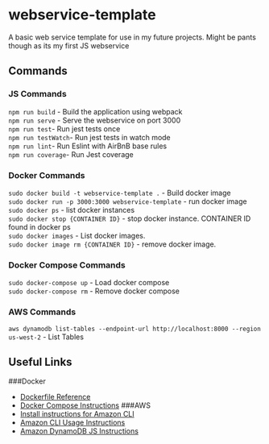 # webservice-template
A basic web service template for use in my future projects. Might be pants though as its my first JS webservice

## Commands
### JS Commands
`npm run build` - Build the application using webpack  
`npm run serve` - Serve the webservice on port 3000  
`npm run test`- Run jest tests once  
`npm run testWatch`- Run jest tests in watch mode  
`npm run lint`- Run Eslint with AirBnB base rules  
`npm run coverage`- Run Jest coverage  

### Docker Commands
`sudo docker build -t webservice-template .` -  Build docker image  
`sudo docker run -p 3000:3000 webservice-template` -  run docker image  
`sudo docker ps` -  list docker instances  
`sudo docker stop {CONTAINER ID}` - stop docker instance. CONTAINER ID found in docker ps  
`sudo docker images` -   List docker images.  
`sudo docker image rm {CONTAINER ID}` -   remove docker image. 

### Docker Compose Commands
`sudo docker-compose up` - Load docker compose   
`sudo docker-compose rm` - Remove docker compose

### AWS Commands
`aws dynamodb list-tables --endpoint-url http://localhost:8000 --region us-west-2` - List Tables

## Useful Links
###Docker
* [Dockerfile Reference](https://docs.docker.com/engine/reference/builder/)
* [Docker Compose Instructions](https://docs.docker.com/compose/)
###AWS
* [Install instructions for Amazon CLI](https://docs.aws.amazon.com/cli/latest/userguide/install-cliv2-linux.html)
* [Amazon CLI Usage Instructions](https://docs.aws.amazon.com/amazondynamodb/latest/developerguide/Tools.CLI.html#Tools.CLI.DownloadingAndRunning)
* [Amazon DynamoDB JS Instructions](https://docs.aws.amazon.com/amazondynamodb/latest/developerguide/GettingStarted.JavaScript.html)

